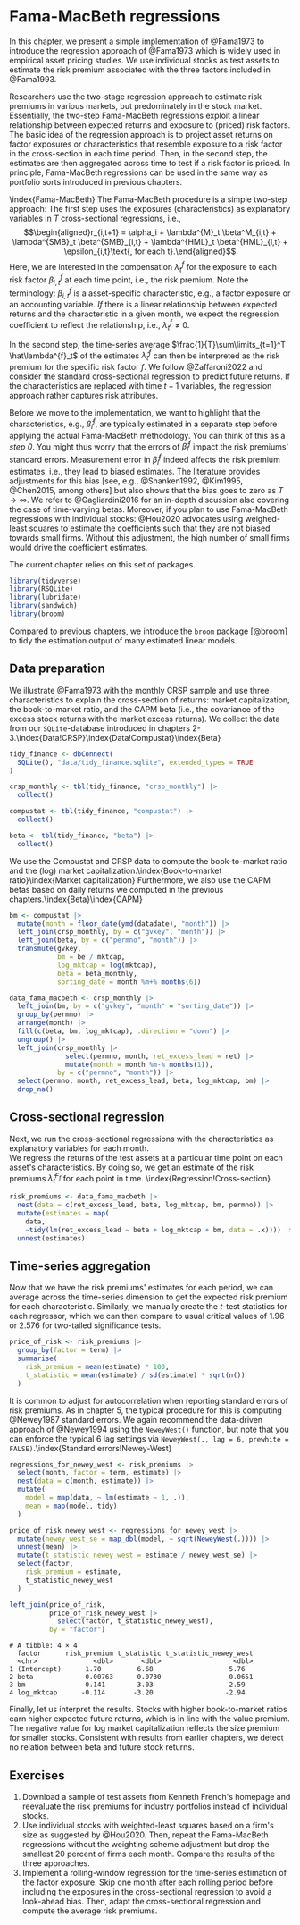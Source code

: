 # Fama-MacBeth regressions

In this chapter, we present a simple implementation of @Fama1973 to introduce the regression approach of @Fama1973 which is widely used in empirical asset pricing studies. We use individual stocks as test assets to estimate the risk premium associated with the three factors included in @Fama1993.

Researchers use the two-stage regression approach to estimate risk premiums in various markets, but predominately in the stock market. 
Essentially, the two-step Fama-MacBeth regressions exploit a linear relationship between expected returns and exposure to (priced) risk factors. 
The basic idea of the regression approach is to project asset returns on factor exposures or characteristics that resemble exposure to a risk factor in the cross-section in each time period. 
Then, in the second step, the estimates are then aggregated across time to test if a risk factor is priced. 
In principle, Fama-MacBeth regressions can be used in the same way as portfolio sorts introduced in previous chapters.

\index{Fama-MacBeth} The Fama-MacBeth procedure is a simple two-step approach: 
The first step uses the exposures (characteristics) as explanatory variables in $T$ cross-sectional regressions, i.e.,
$$\begin{aligned}r_{i,t+1} = \alpha_i + \lambda^{M}_t \beta^M_{i,t}  + \lambda^{SMB}_t \beta^{SMB}_{i,t} + \lambda^{HML}_t \beta^{HML}_{i,t} + \epsilon_{i,t}\text{, for each t}.\end{aligned}$$ 
Here, we are interested in the compensation $\lambda^{f}_t$ for the exposure to each risk factor $\beta^{f}_{i,t}$ at each time point, i.e., the risk premium. Note the terminology: $\beta^{f}_{i,t}$ is a asset-specific characteristic, e.g., a factor exposure or an accounting variable. *If* there is a linear relationship between expected returns and the characteristic in a given month, we expect the regression coefficient to reflect the relationship, i.e., $\lambda_t^{f}\neq0$. 

In the second step, the time-series average $\frac{1}{T}\sum\limits_{t=1}^T \hat\lambda^{f}_t$ of the estimates $\hat\lambda^{f}_t$ can then be interpreted as the risk premium for the specific risk factor $f$. We follow @Zaffaroni2022 and consider the standard cross-sectional regression to predict future returns. If the characteristics are replaced with time $t+1$ variables, the regression approach rather captures risk attributes. 

Before we move to the implementation, we want to highlight that the characteristics, e.g., $\hat\beta^{f}_{i}$, are typically estimated in a separate step before applying the actual Fama-MacBeth methodology. You can think of this as a *step 0*. You might thus worry that the errors of $\hat\beta^{f}_{i}$ impact the risk premiums' standard errors. Measurement error in $\hat\beta^{f}_{i}$ indeed affects the risk premium estimates, i.e., they lead to biased estimates. The literature provides adjustments for this bias [see, e.g., @Shanken1992, @Kim1995, @Chen2015, among others] but also shows that the bias goes to zero as $T \to \infty$. We refer to @Gagliardini2016 for an in-depth discussion also covering the case of time-varying betas. Moreover, if you plan to use Fama-MacBeth regressions with individual stocks: @Hou2020 advocates using weighed-least squares to estimate the coefficients such that they are not biased towards small firms. Without this adjustment, the high number of small firms would drive the coefficient estimates.

The current chapter relies on this set of packages. 

```r
library(tidyverse)
library(RSQLite)
library(lubridate)
library(sandwich)
library(broom)
```
Compared to previous chapters, we introduce the `broom` package [@broom] to tidy the estimation output of many estimated linear models. 

## Data preparation

We illustrate @Fama1973 with the monthly CRSP sample and use three characteristics to explain the cross-section of returns: market capitalization, the book-to-market ratio, and the CAPM beta (i.e., the covariance of the excess stock returns with the market excess returns). We collect the data from our `SQLite`-database introduced in chapters 2-3.\index{Data!CRSP}\index{Data!Compustat}\index{Beta}


```r
tidy_finance <- dbConnect(
  SQLite(), "data/tidy_finance.sqlite", extended_types = TRUE
)

crsp_monthly <- tbl(tidy_finance, "crsp_monthly") |>
  collect()

compustat <- tbl(tidy_finance, "compustat") |>
  collect()

beta <- tbl(tidy_finance, "beta") |>
  collect()
```

We use the Compustat and CRSP data to compute the book-to-market ratio and the (log) market capitalization.\index{Book-to-market ratio}\index{Market capitalization} 
Furthermore, we also use the CAPM betas based on daily returns we computed in the previous chapters.\index{Beta}\index{CAPM}


```r
bm <- compustat |>
  mutate(month = floor_date(ymd(datadate), "month")) |>
  left_join(crsp_monthly, by = c("gvkey", "month")) |>
  left_join(beta, by = c("permno", "month")) |>
  transmute(gvkey,
            bm = be / mktcap,
            log_mktcap = log(mktcap),
            beta = beta_monthly,
            sorting_date = month %m+% months(6))

data_fama_macbeth <- crsp_monthly |>
  left_join(bm, by = c("gvkey", "month" = "sorting_date")) |>
  group_by(permno) |>
  arrange(month) |>
  fill(c(beta, bm, log_mktcap), .direction = "down") |>
  ungroup() |>
  left_join(crsp_monthly |>
              select(permno, month, ret_excess_lead = ret) |>
              mutate(month = month %m-% months(1)),
            by = c("permno", "month")) |>
  select(permno, month, ret_excess_lead, beta, log_mktcap, bm) |>
  drop_na()
```

## Cross-sectional regression

Next, we run the cross-sectional regressions with the characteristics as explanatory variables for each month.  
We regress the returns of the test assets at a particular time point on each asset's characteristics. 
By doing so, we get an estimate of the risk premiums $\hat\lambda^{F_f}_t$ for each point in time. \index{Regression!Cross-section}


```r
risk_premiums <- data_fama_macbeth |>
  nest(data = c(ret_excess_lead, beta, log_mktcap, bm, permno)) |> 
  mutate(estimates = map(
    data,
    ~tidy(lm(ret_excess_lead ~ beta + log_mktcap + bm, data = .x)))) |> 
  unnest(estimates)
```

## Time-series aggregation

Now that we have the risk premiums' estimates for each period, we can average across the time-series dimension to get the expected risk premium for each characteristic. Similarly, we manually create the $t$-test statistics for each regressor, which we can then compare to usual critical values of 1.96 or 2.576 for two-tailed significance tests. 


```r
price_of_risk <- risk_premiums |>
  group_by(factor = term) |>
  summarise(
    risk_premium = mean(estimate) * 100,
    t_statistic = mean(estimate) / sd(estimate) * sqrt(n())
  )
```

It is common to adjust for autocorrelation when reporting standard errors of risk premiums. As in chapter 5, the typical procedure for this is computing @Newey1987 standard errors. We again recommend the data-driven approach of @Newey1994 using the `NeweyWest()` function, but note that you can enforce the typical 6 lag settings via `NeweyWest(., lag = 6, prewhite = FALSE)`.\index{Standard errors!Newey-West}


```r
regressions_for_newey_west <- risk_premiums |>
  select(month, factor = term, estimate) |>
  nest(data = c(month, estimate)) |>
  mutate(
    model = map(data, ~ lm(estimate ~ 1, .)),
    mean = map(model, tidy)
  )

price_of_risk_newey_west <- regressions_for_newey_west |>
  mutate(newey_west_se = map_dbl(model, ~ sqrt(NeweyWest(.)))) |>
  unnest(mean) |>
  mutate(t_statistic_newey_west = estimate / newey_west_se) |>
  select(factor,
    risk_premium = estimate,
    t_statistic_newey_west
  )

left_join(price_of_risk,
          price_of_risk_newey_west |> 
            select(factor, t_statistic_newey_west),
          by = "factor")
```

```
# A tibble: 4 × 4
  factor      risk_premium t_statistic t_statistic_newey_west
  <chr>              <dbl>       <dbl>                  <dbl>
1 (Intercept)      1.70         6.68                   5.76  
2 beta             0.00763      0.0730                 0.0651
3 bm               0.141        3.03                   2.59  
4 log_mktcap      -0.114       -3.20                  -2.94  
```

Finally, let us interpret the results. Stocks with higher book-to-market ratios earn higher expected future returns, which is in line with the value premium. The negative value for log market capitalization reflects the size premium for smaller stocks. Consistent with results from earlier chapters, we detect no relation between beta and future stock returns.

## Exercises

1. Download a sample of test assets from Kenneth French's homepage and reevaluate the risk premiums for industry portfolios instead of individual stocks.
1. Use individual stocks with weighted-least squares based on a firm's size as suggested by @Hou2020. Then, repeat the Fama-MacBeth regressions without the weighting scheme adjustment but drop the smallest 20 percent of firms each month. Compare the results of the three approaches. 
1. Implement a rolling-window regression for the time-series estimation of the factor exposure. Skip one month after each rolling period before including the exposures in the cross-sectional regression to avoid a look-ahead bias. Then, adapt the cross-sectional regression and compute the average risk premiums.
